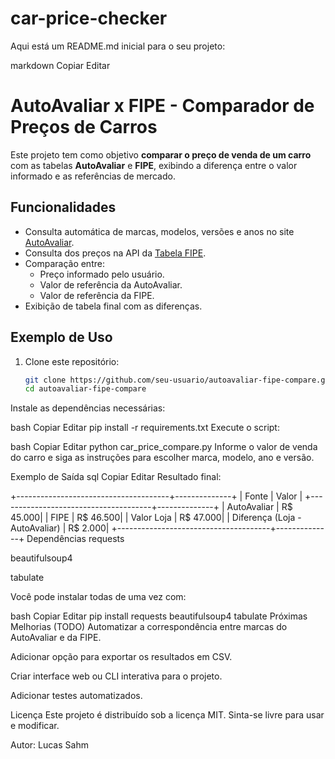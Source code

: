 # car-price-checker

Aqui está um README.md inicial para o seu projeto:

markdown
Copiar
Editar
# AutoAvaliar x FIPE - Comparador de Preços de Carros

Este projeto tem como objetivo **comparar o preço de venda de um carro** com as tabelas **AutoAvaliar** e **FIPE**, exibindo a diferença entre o valor informado e as referências de mercado.

## Funcionalidades

- Consulta automática de marcas, modelos, versões e anos no site [AutoAvaliar](https://tabela.autoavaliar.com.br).
- Consulta dos preços na API da [Tabela FIPE](https://deividfortuna.github.io/fipe/).
- Comparação entre:
  - Preço informado pelo usuário.
  - Valor de referência da AutoAvaliar.
  - Valor de referência da FIPE.
- Exibição de tabela final com as diferenças.

## Exemplo de Uso

1. Clone este repositório:
   ```bash
   git clone https://github.com/seu-usuario/autoavaliar-fipe-compare.git
   cd autoavaliar-fipe-compare
Instale as dependências necessárias:

bash
Copiar
Editar
pip install -r requirements.txt
Execute o script:

bash
Copiar
Editar
python car_price_compare.py
Informe o valor de venda do carro e siga as instruções para escolher marca, modelo, ano e versão.

Exemplo de Saída
sql
Copiar
Editar
Resultado final:

+--------------------------------------+--------------+
|                              Fonte   |        Valor |
+--------------------------------------+--------------+
|                        AutoAvaliar   |     R$ 45.000|
|                               FIPE   |     R$ 46.500|
|                          Valor Loja  |     R$ 47.000|
|   Diferença (Loja - AutoAvaliar)     |     R$  2.000|
+--------------------------------------+--------------+
Dependências
requests

beautifulsoup4

tabulate

Você pode instalar todas de uma vez com:

bash
Copiar
Editar
pip install requests beautifulsoup4 tabulate
Próximas Melhorias (TODO)
 Automatizar a correspondência entre marcas do AutoAvaliar e da FIPE.

 Adicionar opção para exportar os resultados em CSV.

 Criar interface web ou CLI interativa para o projeto.

 Adicionar testes automatizados.

Licença
Este projeto é distribuído sob a licença MIT. Sinta-se livre para usar e modificar.

Autor: Lucas Sahm
